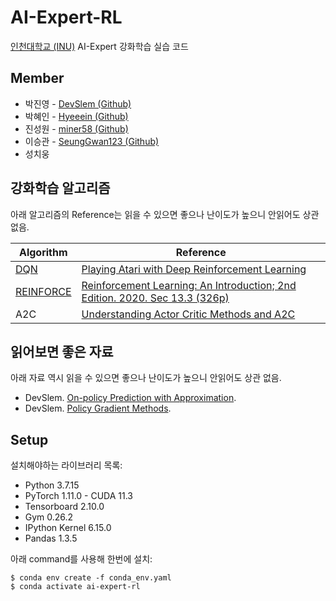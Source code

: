 # AI-Expert-RL

[인천대학교 (INU)](https://www.inu.ac.kr) AI-Expert 강화학습 실습 코드

## Member

* 박진영 - [DevSlem (Github)](https://github.com/DevSlem)
* 박혜인 - [Hyeeein (Github)](https://github.com/Hyeeein)
* 진성원 - [miner58 (Github)](https://github.com/miner58)
* 이승관 - [SeungGwan123 (Github)](https://github.com/SeungGwan123)
* 성치웅

## 강화학습 알고리즘

아래 알고리즘의 Reference는 읽을 수 있으면 좋으나 난이도가 높으니 안읽어도 상관 없음.

|Algorithm|Reference|
|---|---|
|[DQN](dqn.ipynb)|[Playing Atari with Deep Reinforcement Learning](https://arxiv.org/abs/1312.5602)|
|[REINFORCE](reinforce.ipynb)|[Reinforcement Learning: An Introduction; 2nd Edition. 2020. Sec 13.3 (326p)](http://www.incompleteideas.net/book/the-book-2nd.html)|
|A2C|[Understanding Actor Critic Methods and A2C](https://towardsdatascience.com/understanding-actor-critic-methods-931b97b6df3f)|

## 읽어보면 좋은 자료

아래 자료 역시 읽을 수 있으면 좋으나 난이도가 높으니 안읽어도 상관 없음.

* DevSlem. [On-policy Prediction with Approximation](https://devslem.github.io/reinforcement-learning/rl-fundamental/on-policy-prediction-with-approximation/).
* DevSlem. [Policy Gradient Methods](https://devslem.github.io/reinforcement-learning/rl-fundamental/policy-gradient-methods/).

## Setup

설치해야하는 라이브러리 목록:

* Python 3.7.15
* PyTorch 1.11.0 - CUDA 11.3
* Tensorboard 2.10.0
* Gym 0.26.2
* IPython Kernel 6.15.0
* Pandas 1.3.5

아래 command를 사용해 한번에 설치:

```
$ conda env create -f conda_env.yaml
$ conda activate ai-expert-rl
```